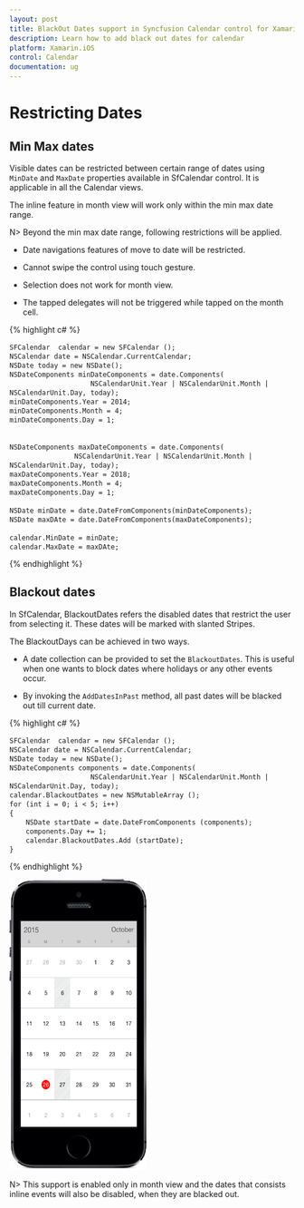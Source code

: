 ```yaml
---
layout: post
title: BlackOut Dates support in Syncfusion Calendar control for Xamarin.iOS
description: Learn how to add black out dates for calendar
platform: Xamarin.iOS
control: Calendar
documentation: ug
---
```


# Restricting Dates

## Min Max dates

Visible dates can be restricted between certain range of dates using `MinDate` and `MaxDate` properties available in SfCalendar control. It is applicable in all the Calendar views.

The inline feature in month view will work only within the min max date range.

N> Beyond the min max date range, following restrictions will be applied.

* Date navigations features of move to date will be restricted.

* Cannot swipe the control using touch gesture.

* Selection does not work for month view. 

* The tapped delegates will not be triggered while tapped on the month cell.  

{% highlight c# %}

	SFCalendar  calendar = new SFCalendar ();
	NSCalendar date = NSCalendar.CurrentCalendar;
    NSDate today = new NSDate();
    NSDateComponents minDateComponents = date.Components(
						NSCalendarUnit.Year | NSCalendarUnit.Month | NSCalendarUnit.Day, today);
	minDateComponents.Year = 2014;
    minDateComponents.Month = 4;
	minDateComponents.Day = 1;
				

	NSDateComponents maxDateComponents = date.Components(
					NSCalendarUnit.Year | NSCalendarUnit.Month | NSCalendarUnit.Day, today);
	maxDateComponents.Year = 2018;
	maxDateComponents.Month = 4;
	maxDateComponents.Day = 1;

	NSDate minDate = date.DateFromComponents(minDateComponents);
	NSDate maxDAte = date.DateFromComponents(maxDateComponents);

	calendar.MinDate = minDate;
	calendar.MaxDate = maxDAte;
	
{% endhighlight %}

## Blackout dates

In SfCalendar, BlackoutDates refers the disabled dates that restrict the user from selecting it. These dates will be marked with slanted Stripes. 

The BlackoutDays can be achieved in two ways. 

*	A date collection can be provided to set the `BlackoutDates`. This is useful when one wants to block dates where holidays or any other events occur. 

*	By invoking the `AddDatesInPast` method, all past dates will be blacked out till current date.

{% highlight c# %}

	SFCalendar  calendar = new SFCalendar ();
	NSCalendar date = NSCalendar.CurrentCalendar;
    NSDate today = new NSDate();
    NSDateComponents components = date.Components(
						NSCalendarUnit.Year | NSCalendarUnit.Month | NSCalendarUnit.Day, today);
	calendar.BlackoutDates = new NSMutableArray ();
	for (int i = 0; i < 5; i++) 
	{
		NSDate startDate = date.DateFromComponents (components);
		components.Day += 1;
		calendar.BlackoutDates.Add (startDate);
	}
	
{% endhighlight %}

![](images/blackout_dates.png)                                        


N> This support is enabled only in month view and the dates that consists inline events will also be disabled, when they are blacked out.

